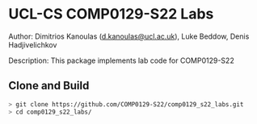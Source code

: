 # UCL-CS COMP0129-S22 Labs

Author: Dimitrios Kanoulas (d.kanoulas@ucl.ac.uk), Luke Beddow, Denis Hadjivelichkov

Description: This package implements lab code for COMP0129-S22

## Clone and Build
```bash
> git clone https://github.com/COMP0129-S22/comp0129_s22_labs.git
> cd comp0129_s22_labs/
```
